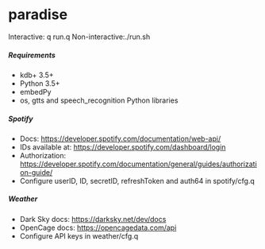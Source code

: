# paradise
Interactive:	q run.q
Non-interactive:./run.sh
##### Requirements
* kdb+ 3.5+
* Python 3.5+ 
* embedPy
* os, gtts and speech_recognition Python libraries
##### Spotify
* Docs: https://developer.spotify.com/documentation/web-api/
* IDs available at: https://developer.spotify.com/dashboard/login
* Authorization: https://developer.spotify.com/documentation/general/guides/authorization-guide/
* Configure userID, ID, secretID, refreshToken and auth64 in spotify/cfg.q
##### Weather
* Dark Sky docs: https://darksky.net/dev/docs
* OpenCage docs: https://opencagedata.com/api
* Configure API keys in weather/cfg.q
